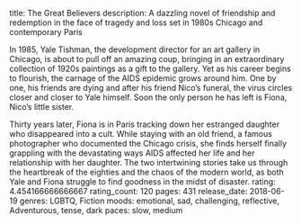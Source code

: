 title: The Great Believers
description: A dazzling novel of friendship and redemption in the face of tragedy and loss set in 1980s Chicago and contemporary Paris

In 1985, Yale Tishman, the development director for an art gallery in Chicago, is about to pull off an amazing coup, bringing in an extraordinary collection of 1920s paintings as a gift to the gallery. Yet as his career begins to flourish, the carnage of the AIDS epidemic grows around him. One by one, his friends are dying and after his friend Nico’s funeral, the virus circles closer and closer to Yale himself. Soon the only person he has left is Fiona, Nico’s little sister.

Thirty years later, Fiona is in Paris tracking down her estranged daughter who disappeared into a cult. While staying with an old friend, a famous photographer who documented the Chicago crisis, she finds herself finally grappling with the devastating ways AIDS affected her life and her relationship with her daughter. The two intertwining stories take us through the heartbreak of the eighties and the chaos of the modern world, as both Yale and Fiona struggle to find goodness in the midst of disaster.
rating: 4.454166666666667
rating_count: 120
pages: 431
release_date: 2018-06-19
genres: LGBTQ, Fiction
moods: emotional, sad, challenging, reflective, Adventurous, tense, dark
paces: slow, medium